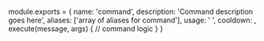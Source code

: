 module.exports = {
    name: 'command',
    description: 'Command description goes here',
    aliases: ['array of aliases for command'],
    usage: '<command name> <required args>',
    cooldown: <value>,
    execute(message, args) {
        // command logic
    }
}